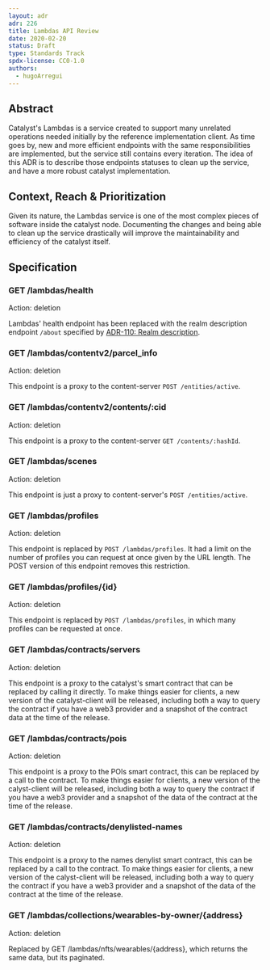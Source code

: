 ```yaml
---
layout: adr
adr: 226
title: Lambdas API Review
date: 2020-02-20
status: Draft
type: Standards Track
spdx-license: CC0-1.0
authors:
  - hugoArregui
---
```


## Abstract

Catalyst's Lambdas is a service created to support many unrelated operations needed initially by the reference implementation client. As time goes by, new and more efficient endpoints with the same responsibilities are implemented, but the service still contains every iteration. The idea of this ADR is to describe those endpoints statuses to clean up the service, and have a more robust catalyst implementation.

## Context, Reach & Prioritization

Given its nature, the Lambdas service is one of the most complex pieces of software inside the catalyst node. Documenting the changes and being able to clean up the service drastically will improve the maintainability and efficiency of the catalyst itself.

## Specification

### GET /lambdas/health

Action: deletion

Lambdas' health endpoint has been replaced with the realm description endpoint `/about` specified by [ADR-110: Realm description](./ADR-110-realm-description.md).

### GET /lambdas/contentv2/parcel_info

Action: deletion

This endpoint is a proxy to the content-server `POST /entities/active`.

### GET /lambdas/contentv2/contents/:cid

Action: deletion

This endpoint is a proxy to the content-server `GET /contents/:hashId`.

### GET /lambdas/scenes

Action: deletion

This endpoint is just a proxy to content-server's `POST /entities/active`.

### GET /lambdas/profiles

Action: deletion

This endpoint is replaced by `POST /lambdas/profiles`. It had a limit on the number of profiles you can request at once given by the URL length. The POST version of this endpoint removes this restriction.

### GET /lambdas/profiles/{id}

Action: deletion

This endpoint is replaced by `POST /lambdas/profiles`, in which many profiles can be requested at once.

### GET /lambdas/contracts/servers

Action: deletion

This endpoint is a proxy to the catalyst's smart contract that can be replaced by calling it directly. To make things easier for clients, a new version of the catalyst-client will be released, including both a way to query the contract if you have a web3 provider and a snapshot of the contract data at the time of the release.

### GET /lambdas/contracts/pois

Action: deletion

This endpoint is a proxy to the POIs smart contract, this can be replaced by a call to the contract. To make things easier for clients, a new version of the calyst-client will be released, including both a way to query the contract if you have a web3 provider and a snapshot of the data of the contract at the time of the release.

### GET /lambdas/contracts/denylisted-names

Action: deletion

This endpoint is a proxy to the names denylist smart contract, this can be replaced by a call to the contract. To make things easier for clients, a new version of the calyst-client will be released, including both a way to query the contract if you have a web3 provider and a snapshot of the data of the contract at the time of the release.

### GET /lambdas/collections/wearables-by-owner/{address}

Action: deletion

Replaced by GET /lambdas/nfts/wearables/{address}, which returns the same data, but its paginated.
